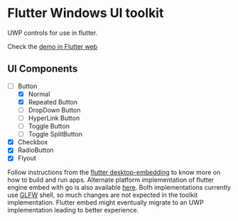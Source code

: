 # Flutter Windows UI toolkit

UWP controls for use in flutter. 

Check the [demo in Flutter web]() 


## UI Components

- [ ] Button
    - [x] Normal
    - [x] Repeated Button
    - [ ] DropDown Button
    - [ ] HyperLink Button
    - [ ] Toggle Button
    - [ ] Toggle SplitButton

- [x] Checkbox
- [x] RadioButton
- [x] Flyout  

Follow instructions from the [flutter desktop-embedding](https://github.com/google/flutter-desktop-embedding) to know more on how to build and run apps. Alternate platform implementation of flutter engine embed with go is also available [here](https://github.com/go-flutter-desktop/go-flutter). Both implementations currently use [GLFW](https://github.com/go-gl/glfw) shell, so much changes are not expected in the toolkit implementation. Flutter embed might eventually migrate to an UWP implementation leading to better experience. 


